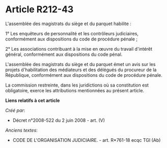 # Article R212-43

L'assemblée des magistrats du siège et du parquet habilite :

1° Les enquêteurs de personnalité et les contrôleurs judiciaires, conformément aux dispositions du code de procédure pénale ;

2° Les associations contribuant à la mise en œuvre du travail d'intérêt général, conformément aux dispositions du code pénal.

L'assemblée des magistrats du siège et du parquet émet un avis sur les projets d'habilitation des médiateurs et des délégués
du procureur de la République, conformément aux dispositions du code de procédure pénale.

La commission restreinte, dans les juridictions où sa constitution est obligatoire, exerce les attributions mentionnées au
présent article.

**Liens relatifs à cet article**

_Créé par_:

  - Décret n°2008-522 du 2 juin 2008 - art. (V)

_Anciens textes_:

  - CODE DE L'ORGANISATION JUDICIAIRE. - art. R*761-18 ecqc TGI (Ab)
